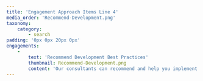 ```yaml
---
title: 'Engagement Approach Items Line 4'
media_order: 'Recommend-Development.png'
taxonomy:
    category:
        - search
padding: '0px 0px 20px 0px'
engagements:
    -
        text: 'Recommend Development Best Practices'
        thumbnail: Recommend-Development.png
        content: 'Our consultants can recommend and help you implement best practices to increase productivity, reduce post-production issues, create re-usable artifacts, and improve your overall development pipeline. This is achieved by setting up effective communication channels, creating or enhancing existing artifacts for future use, and creating a knowledge repository for cross-functional training.'
---
```


